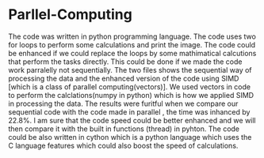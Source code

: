 # Parllel-Computing
The code was written in python programming language. The code uses two for loops to perform some calculations and print the image. The code could be enhanced if we could replace the loops by some mathimatical calcutions that perform  the tasks directly. This could be done if we made the code work  parralelly not sequentially. 
The  two files shows the sequential way of processing  the data and  the enhanced version of the code using  SIMD [which is a class of parallel computing(vectors)]. We used vectors in code to  perform the calclations(numpy in python) which is  how we applied SIMD in processing the data.
The results were furitful when we compare our sequential code with the code made in parallel , the time was inhanced by 22.8%.
I am sure that the code speed could be better enhanced and we will then compare it with the built in functions (thread) in pyhton. The code could be also written in cython which is a python language which uses the C language features which could also boost the speed of calculations.
